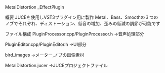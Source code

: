 MetalDistortion _EffectPlugin

概要
JUCEを使用しVST3プラグイン用に製作
Metal、Bass、Smoothの３つのノブでそれぞれ、ディストーション、低音の増加、歪みの低減の調節が可能です


ファイル構成
PluginProcessor.cpp/PluginProcessor.h
->音声処理部分

PluginEditor.cpp/PluginEditor.h
->UI部分

bird_images 
->メーター,ノブの画像素材

MetalDistortion.jucer
->JUCEプロジェクトファイル